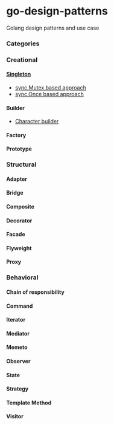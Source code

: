# go-design-patterns

Golang design patterns and use case

### Categories

### Creational

#### [Singleton](creational/singleton)

- [sync.Mutex based approach](creational/singleton/mutexbased.go)
- [sync.Once based approach](creational/singleton/oncebased.go)

#### Builder

- [Character builder](creational/builder/builder.go)

#### Factory

#### Prototype

### Structural

#### Adapter

#### Bridge

#### Composite

#### Decorator

#### Facade

#### Flyweight

#### Proxy

### Behavioral

#### Chain of responsibility

#### Command

#### Iterator

#### Mediator

#### Memeto

#### Observer

#### State

#### Strategy

#### Template Method

#### Visitor
